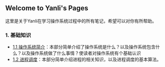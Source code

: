 ## Welcome to Yanli's Pages

这里是关于Yanli在学习操作系统过程中的所有笔记，希望可以对你有所帮助。


### 1. 基础知识

- [1.1 操作系统简介](./OS/BasicKnowledge/1.Introduction/1.Introduction.md)：本部分简单介绍了操作系统是什么？以及操作系统包含什么？以及操作系统做了什么事情？使读者对操作系统有个基础认识
- [1.2 进程调度](./OS/BasicKnowledge/2.ProcessManage/2.ProcessManage.md)：本部分简单介绍进程的相关知识，以及进程调度的基本算法。